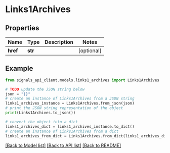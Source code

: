 # Links1Archives


## Properties

Name | Type | Description | Notes
------------ | ------------- | ------------- | -------------
**href** | **str** |  | [optional] 

## Example

```python
from signals_api_client.models.links1_archives import Links1Archives

# TODO update the JSON string below
json = "{}"
# create an instance of Links1Archives from a JSON string
links1_archives_instance = Links1Archives.from_json(json)
# print the JSON string representation of the object
print(Links1Archives.to_json())

# convert the object into a dict
links1_archives_dict = links1_archives_instance.to_dict()
# create an instance of Links1Archives from a dict
links1_archives_from_dict = Links1Archives.from_dict(links1_archives_dict)
```
[[Back to Model list]](../README.md#documentation-for-models) [[Back to API list]](../README.md#documentation-for-api-endpoints) [[Back to README]](../README.md)


